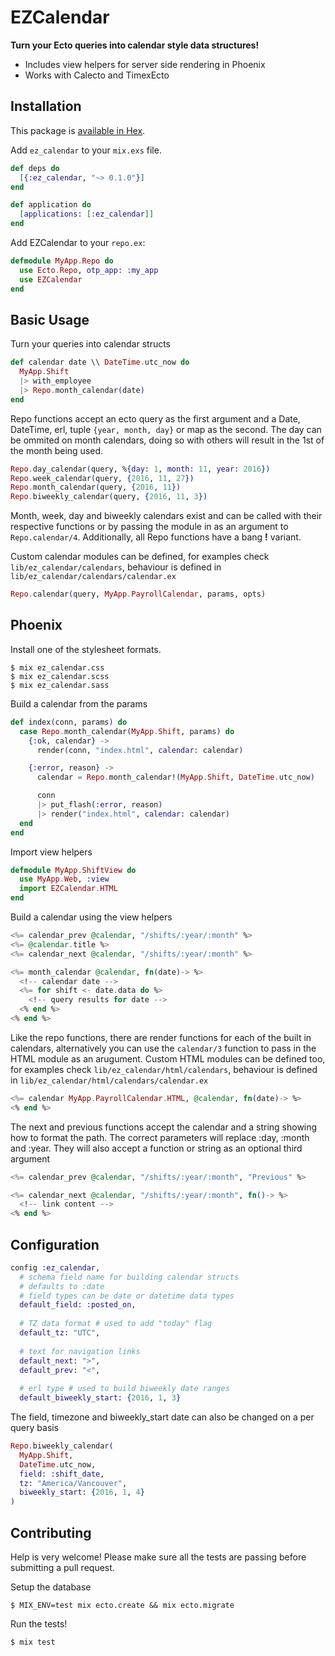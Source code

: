 # EZCalendar

**Turn your Ecto queries into calendar style data structures!**
 * Includes view helpers for server side rendering in Phoenix
 * Works with Calecto and TimexEcto

## Installation

This package is [available in Hex](https://hex.pm/packages/ez_calendar).

Add `ez_calendar` to your `mix.exs` file.
```elixir
def deps do
  [{:ez_calendar, "~> 0.1.0"}]
end

def application do
  [applications: [:ez_calendar]]
end
```

Add EZCalendar to your `repo.ex`:
```elixir
defmodule MyApp.Repo do
  use Ecto.Repo, otp_app: :my_app
  use EZCalendar
end
```

## Basic Usage
Turn your queries into calendar structs 
```elixir
def calendar date \\ DateTime.utc_now do
  MyApp.Shift
  |> with_employee
  |> Repo.month_calendar(date)
end
```
Repo functions accept an ecto query as the first argument and a Date, DateTime, erl, tuple `{year, month, day}` or map as the second. The day can be ommited on month calendars, doing so with others will result in the 1st of the month being used.
```elixir
Repo.day_calendar(query, %{day: 1, month: 11, year: 2016})
Repo.week_calendar(query, {2016, 11, 27})
Repo.month_calendar(query, {2016, 11})
Repo.biweekly_calendar(query, {2016, 11, 3})
```

Month, week, day and biweekly calendars exist and can be called with their respective functions or by passing the module in as an argument to `Repo.calendar/4`. Additionally, all Repo functions have a bang **!** variant.

Custom calendar modules can be defined, for examples check `lib/ez_calendar/calendars`, behaviour is defined in `lib/ez_calendar/calendars/calendar.ex`
```elixir
Repo.calendar(query, MyApp.PayrollCalendar, params, opts)
```

## Phoenix

Install one of the stylesheet formats.

```
$ mix ez_calendar.css
$ mix ez_calendar.scss
$ mix ez_calendar.sass
```

Build a calendar from the params
```elixir
def index(conn, params) do
  case Repo.month_calendar(MyApp.Shift, params) do
    {:ok, calendar} ->
      render(conn, "index.html", calendar: calendar)

    {:error, reason} ->
      calendar = Repo.month_calendar!(MyApp.Shift, DateTime.utc_now)

      conn
      |> put_flash(:error, reason)
      |> render("index.html", calendar: calendar)
  end
end
```

Import view helpers
```elixir
defmodule MyApp.ShiftView do
  use MyApp.Web, :view
  import EZCalendar.HTML
end
```

Build a calendar using the view helpers
```eex
<%= calendar_prev @calendar, "/shifts/:year/:month" %>
<%= @calendar.title %>
<%= calendar_next @calendar, "/shifts/:year/:month" %>

<%= month_calendar @calendar, fn(date)-> %>
  <!-- calendar date -->
  <%= for shift <- date.data do %>
    <!-- query results for date -->
  <% end %> 
<% end %> 
```
Like the repo functions, there are render functions for each of the built in calendars, alternatively you can use the `calendar/3` function to pass in the HTML module as an arugument. Custom HTML modules can be defined too, for examples check `lib/ez_calendar/html/calendars`, behaviour is defined in `lib/ez_calendar/html/calendars/calendar.ex`
```eex
<%= calendar MyApp.PayrollCalendar.HTML, @calendar, fn(date)-> %>
<% end %>
```

The next and previous functions accept the calendar and a string showing how to format the path. The correct parameters will replace :day, :month and :year. 
They will also accept a function or string as an optional third argument
```eex
<%= calendar_prev @calendar, "/shifts/:year/:month", "Previous" %>

<%= calendar_next @calendar, "/shifts/:year/:month", fn()-> %>
  <!-- link content -->
<% end %>
```

## Configuration
```elixir
config :ez_calendar, 
  # schema field name for building calendar structs
  # defaults to :date
  # field types can be date or datetime data types
  default_field: :posted_on, 
  
  # TZ data format # used to add "today" flag
  default_tz: "UTC", 
  
  # text for navigation links
  default_next: ">",      
  default_prev: "<",   
  
  # erl type # used to build biweekly date ranges
  default_biweekly_start: {2016, 1, 3} 
```
The field, timezone and biweekly_start date can also be changed on a per query basis
```elixir
Repo.biweekly_calendar(
  MyApp.Shift, 
  DateTime.utc_now, 
  field: :shift_date, 
  tz: "America/Vancouver", 
  biweekly_start: {2016, 1, 4}
)
```

## Contributing
Help is very welcome! Please make sure all the tests are passing before submitting a pull request.

Setup the database
```
$ MIX_ENV=test mix ecto.create && mix ecto.migrate
```
Run the tests!
```
$ mix test
```